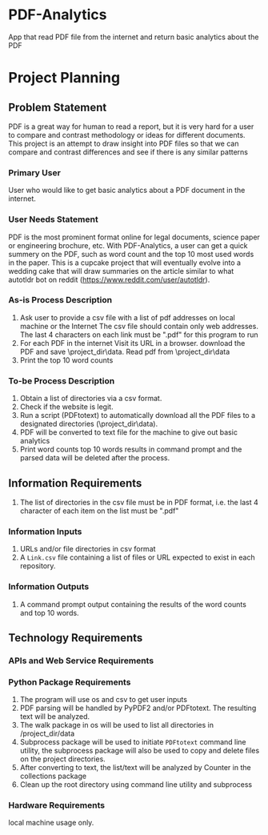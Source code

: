 # PDF-Analytics
App that read PDF file from the internet and return basic analytics about the PDF
# Project Planning

## Problem Statement

PDF is a great way for human to read a report, but it is very hard for a user to compare and contrast
methodology or ideas for different documents.  This project is an attempt to draw insight into PDF
files so that we can compare and contrast differences and see if there is any similar patterns

### Primary User

User who would like to get basic analytics about a PDF document in the internet.

### User Needs Statement 

PDF is the most prominent format online for legal documents, science paper or engineering brochure, 
etc.  With PDF-Analytics, a user can get a quick summery on the PDF, such as word count and the top 
10 most used words in the paper.  This is a cupcake project that will eventually evolve into a 
wedding cake that will draw summaries on the article similar to what autotldr bot on reddit 
(https://www.reddit.com/user/autotldr).

### As-is Process Description

  1. Ask user to provide a csv file with a list of pdf addresses on local machine or the Internet
      The csv file should contain only web addresses.  The last 4 characters on each link must be ".pdf" for this program to run
  2. For each PDF in the internet
      Visit its URL in a browser.
      download the PDF and save \project_dir\data.
      Read pdf from \project_dir\data
  3. Print the top 10 word counts
      

### To-be Process Description
  1. Obtain a list of directories via a csv format.
  2. Check if the website is legit.  
  3. Run a script (PDFtotext) to automatically download all the PDF files to a designated directories (\project_dir\data).
  4. PDF will be converted to text file for the machine to give out basic analytics
  5. Print word counts top 10 words results in command prompt and the parsed data will be deleted after the process.  


## Information Requirements
  1. The list of directories in the csv file must be in PDF format, i.e. the last 4 character of each 
  item on the list must be ".pdf"

### Information Inputs

  1. URLs and/or file directories in csv format
  2. A `Link.csv` file containing a list of files or URL expected to exist in each repository.
  
### Information Outputs
  1. A command prompt output containing the results of the word counts and top 10 words.

## Technology Requirements

### APIs and Web Service Requirements

### Python Package Requirements
  1. The program will use os and csv to get user inputs
  2. PDF parsing will be handled by PyPDF2 and/or PDFtotext.  The resulting text will be analyzed.
  3. The walk package in os will be used to list all directories in /project_dir/data
  4. Subprocess package will be used to initiate `PDFtotext` command line utility, the subprocess package will also be used 
      to copy and delete files on the project directories.
  5. After converting to text, the list/text will be analyzed by Counter in the collections package
  6. Clean up the root directory using command line utility and subprocess


### Hardware Requirements
local machine usage only.
